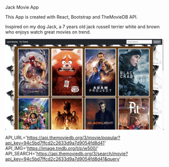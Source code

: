 Jack Movie App

This App is created with React, Bootstrap and TheMovieDB API.

Inspired on my dog Jack, a 7 years old jack russell terrier white and brown who enjoys watch great movies on trend.

![Example Image Jack Movies](./jack-movies-image.jpg 'Example Image Jack Movies')

API_URL='https://api.themoviedb.org/3/movie/popular?api_key=94c5bd7ffcd2c2633d9a7d9054fd8d41'
API_IMG='https://image.tmdb.org/t/p/w500/'
API_SEARCH='https://api.themoviedb.org/3/search/movie?api_key=94c5bd7ffcd2c2633d9a7d9054fd8d41&query'
